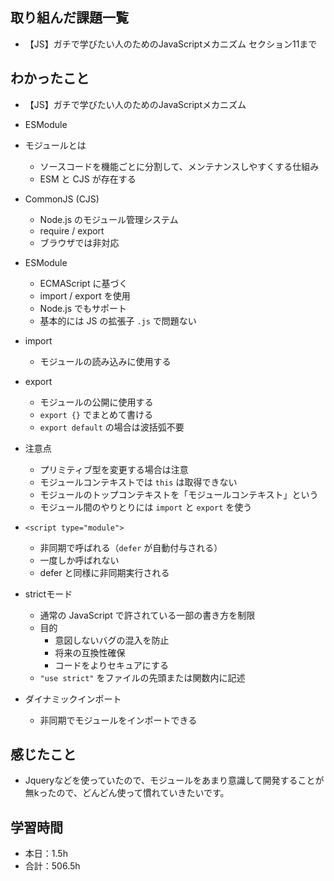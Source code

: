## 取り組んだ課題一覧
- 【JS】ガチで学びたい人のためのJavaScriptメカニズム セクション11まで

## わかったこと
- 【JS】ガチで学びたい人のためのJavaScriptメカニズム
- ESModule  

- モジュールとは  
  - ソースコードを機能ごとに分割して、メンテナンスしやすくする仕組み  
  - ESM と CJS が存在する  

- CommonJS (CJS)  
  - Node.js のモジュール管理システム  
  - require / export  
  - ブラウザでは非対応  

- ESModule  
  - ECMAScript に基づく  
  - import / export を使用  
  - Node.js でもサポート  
  - 基本的には JS の拡張子 `.js` で問題ない  

- import  
  - モジュールの読み込みに使用する  

- export  
  - モジュールの公開に使用する  
  - `export {}` でまとめて書ける  
  - `export default` の場合は波括弧不要  

- 注意点  
  - プリミティブ型を変更する場合は注意  
  - モジュールコンテキストでは `this` は取得できない  
  - モジュールのトップコンテキストを「モジュールコンテキスト」という  
  - モジュール間のやりとりには `import` と `export` を使う  

- `<script type="module">`  
  - 非同期で呼ばれる（`defer` が自動付与される）  
  - 一度しか呼ばれない  
  - defer と同様に非同期実行される  

- strictモード  
  - 通常の JavaScript で許されている一部の書き方を制限  
  - 目的  
    - 意図しないバグの混入を防止  
    - 将来の互換性確保  
    - コードをよりセキュアにする  
  - `"use strict"` をファイルの先頭または関数内に記述  

- ダイナミックインポート  
  - 非同期でモジュールをインポートできる  

## 感じたこと    
- Jqueryなどを使っていたので、モジュールをあまり意識して開発することが無kったので、どんどん使って慣れていきたいです。                                                                                                                                                                                                                                                                                                                                                                                                                                                                                                                                                                                                   
                                                                                             
                                    
## 学習時間
- 本日：1.5h
- 合計：506.5h